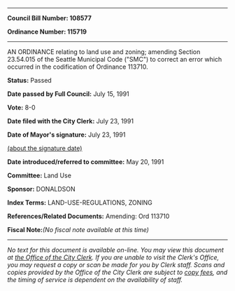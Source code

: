 

********

**Council Bill Number: 108577**
   
**Ordinance Number: 115719**
********

 AN ORDINANCE relating to land use and zoning; amending Section 23.54.015 of the Seattle Municipal Code ("SMC") to correct an error which occurred in the codification of Ordinance 113710.

**Status:** Passed
   
**Date passed by Full Council:** July 15, 1991
   
**Vote:** 8-0
   
**Date filed with the City Clerk:** July 23, 1991
   
**Date of Mayor's signature:** July 23, 1991
   
[(about the signature date)](/~public/approvaldate.htm)
   
   
   
**Date introduced/referred to committee:** May 20, 1991
   
**Committee:** Land Use
   
**Sponsor:** DONALDSON
   
   
**Index Terms:** LAND-USE-REGULATIONS, ZONING

**References/Related Documents:** Amending: Ord 113710

**Fiscal Note:**_(No fiscal note available at this time)_
********

_No text for this document is available on-line. You may view this document at [the Office of the City Clerk](http://www.seattle.gov/leg/clerk/contactUs.htm). If you are unable to visit the Clerk's Office, you may request a copy or scan be made for you by Clerk staff. Scans and copies provided by the Office of the City Clerk are subject to [copy fees](http://clerk.seattle.gov/~public/clerkfees.htm), and the timing of service is dependent on the availability of staff._

